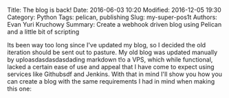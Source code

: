 Title: The blog is back! 
Date: 2016-06-03 10:20 
Modified: 2016-12-05 19:30 
Category: Python 
Tags: pelican, publishing 
Slug: my-super-pos1t 
Authors: Evan Yuri Kruchowy
Summary: Create a webhook driven blog using Pelican and a little bit of scripting

Its been way too long since I've updated my blog, so I decided the old iteration should be sent out to pasture. My old blog was updated manually by uploasdasdasdasdading markdown t!o a VPS, which while functional, lacked a certain ease of use and appeal that I have come to expect using services like Githubsdf and Jenkins. With that in mind I'll show you how you can create a blog with the same requirements I had in mind when making this one:

